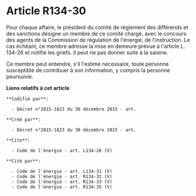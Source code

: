 # Article R134-30

Pour chaque affaire, le président du comité de règlement des différends et des sanctions désigne un membre de ce comité
chargé, avec le concours des agents de la Commission de régulation de l'énergie, de l'instruction. Le cas échéant, ce membre
adresse la mise en demeure prévue à l'article L. 134-26 et notifie les griefs. Il peut ne pas donner suite à la saisine. 

Ce membre peut entendre, s'il l'estime nécessaire, toute personne susceptible de contribuer à son information, y compris la
personne poursuivie.

**Liens relatifs à cet article**

	**Codifié par**:

	  - Décret n°2015-1823 du 30 décembre 2015 - art.

	**Créé par**:

	  - Décret n°2015-1823 du 30 décembre 2015 - art.

	**Cite**:

	  - Code de l'énergie - art. L134-26 (V)

	**Cité par**:

	  - Code de l'énergie - art. L134-31 (V)
	  - Code de l'énergie - art. R134-32 (V)
	  - Code de l'énergie - art. R134-33 (V)
	  - Code de l'énergie - art. R134-35 (V)

